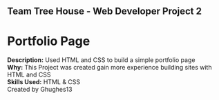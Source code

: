 ## Team Tree House - Web Developer Project 2  
# Portfolio Page  
**Description:** Used HTML and CSS to build a simple portfolio page  
**Why:** This Project was created gain more experience building sites with HTML and CSS  
**Skills Used:** HTML & CSS  
Created by Ghughes13 
